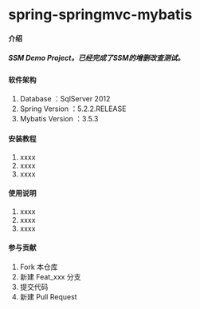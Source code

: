 # spring-springmvc-mybatis

#### 介绍
##### SSM Demo Project。已经完成了SSM的增删改查测试。

#### 软件架构

1.  Database ：SqlServer 2012
2.  Spring Version ：5.2.2.RELEASE
3.  Mybatis Version ：3.5.3

#### 安装教程

1.  xxxx
2.  xxxx
3.  xxxx

#### 使用说明

1.  xxxx
2.  xxxx
3.  xxxx

#### 参与贡献

1.  Fork 本仓库
2.  新建 Feat_xxx 分支
3.  提交代码
4.  新建 Pull Request


